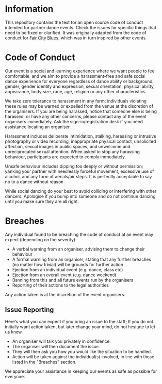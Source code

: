 # Information
This repository contains the text for an open source code of conduct intended for partner dance events. Check the issues for specific things that need to be fixed or clarified. It was originally adapted from the code of conduct for [Fair City Blues](http://faircityblues.com/code.html), which was in turn inspired by other events.

# Code of Conduct
Our event is a social and learning experience where we want people to feel comfortable, and we aim to provide a harassment-free and safe social dance experience for everyone regardless of dance ability or background, gender, gender identity and expression, sexual orientation, physical ability, appearance, body size, race, age, religion or any other characteristics.

We take zero tolerance to harassment in any form: individuals violating these rules may be warned or expelled from the venue at the discretion of the organisers. If you are being harassed, notice that someone else is being harassed, or have any other concerns, please contact any of the event organisers immediately. Ask the sign-in/registration desk if you need assistance locating an organiser.

Harassment includes deliberate intimidation, stalking, harassing or intrusive 
photography or video recording, inappropriate physical contact, unsolicited affection, sexual images in public spaces, and unwelcome and unreciprocated sexual attention. When asked to stop any harassing behaviour, participants are expected to comply immediately.

Unsafe behaviour includes dipping too deeply or without permission; yanking your partner with needlessly forceful movement, excessive use of alcohol, and any form of aerials/air steps. It is perfectly acceptable to say no to a dance without reason.

While social dancing do your best to avoid colliding or interfering with other dancers. Apologise if you bump into someone and do not continue dancing until you make sure they are all right. 

# Breaches

Any individual found to be breaching the code of conduct at an event may expect (depending on the severity): 

* A verbal warning from an organiser, advising them to change their behaviour
* A formal warning from an organiser, stating that any further breaches (no matter how trivial) will be grounds for further action
* Ejection from an individual event (e.g. dance, class etc)
* Ejection from an overall event (e.g. dance weekend)
* Banning from this and all future events run by the organisers
* Reporting of their actions to the legal authorities

Any action taken is at the discretion of the event organisers.

## Issue Reporting
Here's what you can expect if you bring an issue to the staff; If you do not initially want action taken, but later change your mind, do not hesitate to let us know. 

* An organiser will talk you privately in confidence.
* The organiser will then document the issue.
* They will then ask you how you would like the situation to be handled.
* Action will be taken against the individual(s) involved, in line with those listed in the "Breaches" section.

We appreciate your assistance in keeping our events as safe as possible for everyone.
